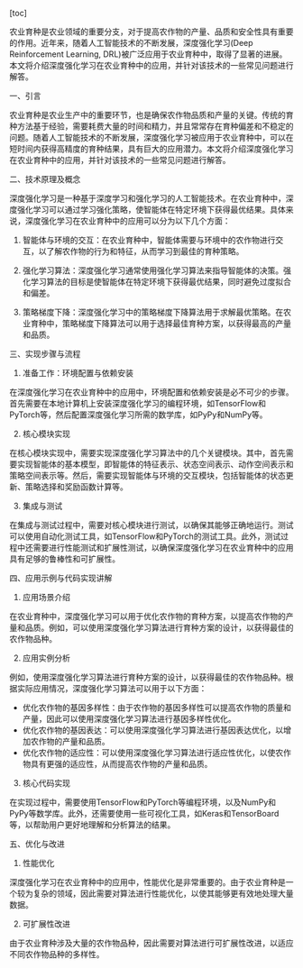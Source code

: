
[toc]                    
                
                
农业育种是农业领域的重要分支，对于提高农作物的产量、品质和安全性具有重要的作用。近年来，随着人工智能技术的不断发展，深度强化学习(Deep Reinforcement Learning, DRL)被广泛应用于农业育种中，取得了显著的进展。本文将介绍深度强化学习在农业育种中的应用，并针对该技术的一些常见问题进行解答。

一、引言

农业育种是农业生产中的重要环节，也是确保农作物品质和产量的关键。传统的育种方法基于经验，需要耗费大量的时间和精力，并且常常存在育种偏差和不稳定的问题。随着人工智能技术的不断发展，深度强化学习被应用于农业育种中，可以在短时间内获得高精度的育种结果，具有巨大的应用潜力。本文将介绍深度强化学习在农业育种中的应用，并针对该技术的一些常见问题进行解答。

二、技术原理及概念

深度强化学习是一种基于深度学习和强化学习的人工智能技术。在农业育种中，深度强化学习可以通过学习强化策略，使智能体在特定环境下获得最优结果。具体来说，深度强化学习在农业育种中的应用可以分为以下几个方面：

1. 智能体与环境的交互：在农业育种中，智能体需要与环境中的农作物进行交互，以了解农作物的行为和特征，从而学习到最佳的育种策略。

2. 强化学习算法：深度强化学习通常使用强化学习算法来指导智能体的决策。强化学习算法的目标是使智能体在特定环境下获得最优结果，同时避免过度拟合和偏差。

3. 策略梯度下降：深度强化学习中的策略梯度下降算法用于求解最优策略。在农业育种中，策略梯度下降算法可以用于选择最佳育种方案，以获得最高的产量和品质。

三、实现步骤与流程

1. 准备工作：环境配置与依赖安装

在深度强化学习在农业育种中的应用中，环境配置和依赖安装是必不可少的步骤。首先需要在本地计算机上安装深度强化学习的编程环境，如TensorFlow和PyTorch等，然后配置深度强化学习所需的数学库，如PyPy和NumPy等。

2. 核心模块实现

在核心模块实现中，需要实现深度强化学习算法中的几个关键模块。其中，首先需要实现智能体的基本模型，即智能体的特征表示、状态空间表示、动作空间表示和策略空间表示等。然后，需要实现智能体与环境的交互模块，包括智能体的状态更新、策略选择和奖励函数计算等。

3. 集成与测试

在集成与测试过程中，需要对核心模块进行测试，以确保其能够正确地运行。测试可以使用自动化测试工具，如TensorFlow和PyTorch的测试工具。此外，测试过程中还需要进行性能测试和扩展性测试，以确保深度强化学习在农业育种中的应用具有足够的鲁棒性和可扩展性。

四、应用示例与代码实现讲解

1. 应用场景介绍

在农业育种中，深度强化学习可以用于优化农作物的育种方案，以提高农作物的产量和品质。例如，可以使用深度强化学习算法进行育种方案的设计，以获得最佳的农作物品种。

2. 应用实例分析

例如，使用深度强化学习算法进行育种方案的设计，以获得最佳的农作物品种。根据实际应用情况，深度强化学习算法可以用于以下方面：

- 优化农作物的基因多样性：由于农作物的基因多样性可以提高农作物的质量和产量，因此可以使用深度强化学习算法进行基因多样性优化。
- 优化农作物的基因表达：可以使用深度强化学习算法进行基因表达优化，以增加农作物的产量和品质。
- 优化农作物的适应性：可以使用深度强化学习算法进行适应性优化，以使农作物具有更强的适应性，从而提高农作物的产量和品质。

3. 核心代码实现

在实现过程中，需要使用TensorFlow和PyTorch等编程环境，以及NumPy和PyPy等数学库。此外，还需要使用一些可视化工具，如Keras和TensorBoard等，以帮助用户更好地理解和分析算法的结果。

五、优化与改进

1. 性能优化

深度强化学习在农业育种中的应用中，性能优化是非常重要的。由于农业育种是一个较为复杂的领域，因此需要对算法进行性能优化，以使其能够更有效地处理大量数据。

2. 可扩展性改进

由于农业育种涉及大量的农作物品种，因此需要对算法进行可扩展性改进，以适应不同农作物品种的多样性。

